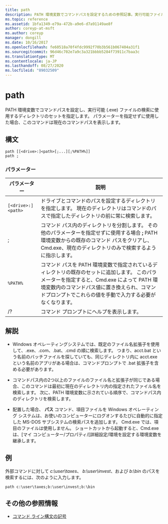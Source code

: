 ```yaml
---
title: path
description: PATH 環境変数でコマンドパスを設定するための参照記事。実行可能ファイル (.exe) を検索するために使用されるディレクトリのセットを指定します。
ms.topic: reference
ms.assetid: 1bfa1349-e79a-472b-a9e6-d7a91149ae8f
author: coreyp-at-msft
ms.author: coreyp
manager: dongill
ms.date: 10/16/2017
ms.openlocfilehash: fe60518a70f4fdc9992f70b3b561b067404a31f1
ms.sourcegitcommit: 96d46c702e7a9c3a321bbbb5284f73911c7baa3c
ms.translationtype: MT
ms.contentlocale: ja-JP
ms.lasthandoff: 08/27/2020
ms.locfileid: "89032509"
---
```

# <a name="path"></a>path

PATH 環境変数でコマンドパスを設定し、実行可能 (.exe) ファイルの検索に使用するディレクトリのセットを指定します。 パラメーターを指定せずに使用した場合、このコマンドは現在のコマンドパスを表示します。

## <a name="syntax"></a>構文

```
path [[<drive>:]<path>[;...][;%PATH%]]
path ;
```

### <a name="parameters"></a>パラメーター

| パラメーター | 説明 |
|--|--|
| `[<drive>:]<path>` | ドライブとコマンドのパスを設定するディレクトリを指定します。 現在のディレクトリはコマンドのパスで指定したディレクトリの前に常に検索します。 |
| ; | コマンド パス内のディレクトリを分割します。 その他のパラメーターを指定せずに使用する場合 **;** PATH 環境変数からの既存のコマンド パスをクリアし、Cmd.exe、現在のディレクトリのみで検索するように指示します。 |
| `%PATH%` | コマンド パスを PATH 環境変数で指定されているディレクトリの既存のセットに追加します。 このパラメーターを指定すると、Cmd.exe によって PATH 環境変数内のコマンドパス値に置き換えられ、コマンドプロンプトでこれらの値を手動で入力する必要がなくなります。 |
| /? | コマンド プロンプトにヘルプを表示します。 |

## <a name="remarks"></a>解説


- Windows オペレーティングシステムでは、既定のファイル名拡張子を使用して、.exe、.com、.bat、.cmd の順に検索します。 つまり、acct.bat という名前のバッチファイルを探していても、同じディレクトリ内に acct.exe という名前のアプリがある場合は、コマンドプロンプトで .bat 拡張子を含める必要があります。

- コマンドパス内の2つ以上のファイルのファイル名と拡張子が同じである場合、このコマンドは最初に現在のディレクトリ内の指定されたファイル名を検索します。 次に、PATH 環境変数に示されている順序で、コマンドパス内のディレクトリを検索します。

- 配置した場合、 **パス** コマンド、項目ファイルを Windows オペレーティング システムは、お使いのコンピューターにログオンするたびに自動的に指定した MS-DOS サブシステムの検索パスを追加します。 Cmd.exe では、項目のファイルは使用しません。 ショートカットから起動すると、Cmd.exe は、[マイ コンピューター/プロパティ/[詳細設定/環境を設定する環境変数を継承します。

## <a name="examples"></a>例

外部コマンドに対して *c:\user\taxes*、 *b:\user\invest*、および *b:\bin* のパスを検索するには、次のように入力します。

```
path c:\user\taxes;b:\user\invest;b:\bin
```

## <a name="additional-references"></a>その他の参照情報

- [コマンド ライン構文の記号](command-line-syntax-key.md)
